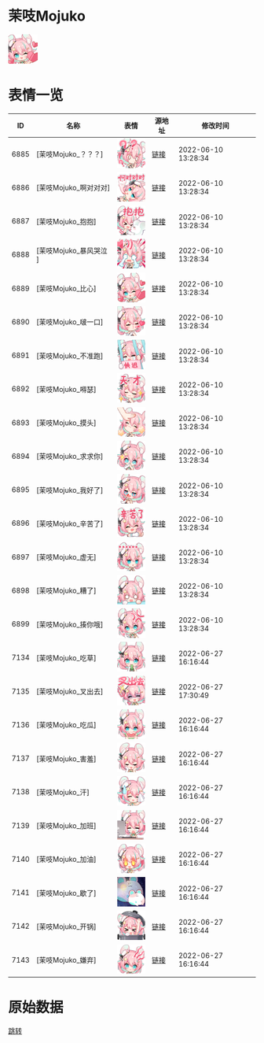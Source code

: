 # 茉吱Mojuko

<img src="./cover.png" height="60" alt="cover" />

# 表情一览

|ID|名称|表情|源地址|修改时间|
|----|----|----|----|----|
|6885|[茉吱Mojuko_？？？]|<img src="./pic/006885_%5B茉吱Mojuko_？？？%5D.png" height="60" alt="？？？"/>|[链接](http://i0.hdslb.com/bfs/emote/7f5383b90f0eb8dd9a10f696d40c417015bca323.png)|2022-06-10 13:28:34|
|6886|[茉吱Mojuko_啊对对对]|<img src="./pic/006886_%5B茉吱Mojuko_啊对对对%5D.png" height="60" alt="啊对对对"/>|[链接](http://i0.hdslb.com/bfs/emote/732679e2a621154bd80dd0916420187b1bfe1e1c.png)|2022-06-10 13:28:34|
|6887|[茉吱Mojuko_抱抱]|<img src="./pic/006887_%5B茉吱Mojuko_抱抱%5D.png" height="60" alt="抱抱"/>|[链接](http://i0.hdslb.com/bfs/emote/355cbc1fad870fc1e174800e8f744b5b377970b6.png)|2022-06-10 13:28:34|
|6888|[茉吱Mojuko_暴风哭泣 ]|<img src="./pic/006888_%5B茉吱Mojuko_暴风哭泣 %5D.png" height="60" alt="暴风哭泣 "/>|[链接](http://i0.hdslb.com/bfs/emote/2339e7bfae302844e84f5e7b8bdf4ce59ef1bb4a.png)|2022-06-10 13:28:34|
|6889|[茉吱Mojuko_比心]|<img src="./pic/006889_%5B茉吱Mojuko_比心%5D.png" height="60" alt="比心"/>|[链接](http://i0.hdslb.com/bfs/emote/1054c44054f6de31022fa73e26c3bf5c288d0522.png)|2022-06-10 13:28:34|
|6890|[茉吱Mojuko_啵一口]|<img src="./pic/006890_%5B茉吱Mojuko_啵一口%5D.png" height="60" alt="啵一口"/>|[链接](http://i0.hdslb.com/bfs/emote/184ebf223ba20fedbffbf291252190ab48613fb0.png)|2022-06-10 13:28:34|
|6891|[茉吱Mojuko_不准跑]|<img src="./pic/006891_%5B茉吱Mojuko_不准跑%5D.png" height="60" alt="不准跑"/>|[链接](http://i0.hdslb.com/bfs/emote/c3432db44879b041f310bce9296a124a1e7c0750.png)|2022-06-10 13:28:34|
|6892|[茉吱Mojuko_嘚瑟]|<img src="./pic/006892_%5B茉吱Mojuko_嘚瑟%5D.png" height="60" alt="嘚瑟"/>|[链接](http://i0.hdslb.com/bfs/emote/7b6a740265db4ab5bfdf3e5d549e4d3ba3ee00f0.png)|2022-06-10 13:28:34|
|6893|[茉吱Mojuko_摸头]|<img src="./pic/006893_%5B茉吱Mojuko_摸头%5D.png" height="60" alt="摸头"/>|[链接](http://i0.hdslb.com/bfs/emote/44d16df7c3d3cc9b096ade5ff45a8723a3d87dca.png)|2022-06-10 13:28:34|
|6894|[茉吱Mojuko_求求你]|<img src="./pic/006894_%5B茉吱Mojuko_求求你%5D.png" height="60" alt="求求你"/>|[链接](http://i0.hdslb.com/bfs/emote/a3b391c997dcc220961598bed53b1da6247a166c.png)|2022-06-10 13:28:34|
|6895|[茉吱Mojuko_我好了]|<img src="./pic/006895_%5B茉吱Mojuko_我好了%5D.png" height="60" alt="我好了"/>|[链接](http://i0.hdslb.com/bfs/emote/08c33d5dcababedd9b6e5863a7cab673345fe54d.png)|2022-06-10 13:28:34|
|6896|[茉吱Mojuko_辛苦了]|<img src="./pic/006896_%5B茉吱Mojuko_辛苦了%5D.png" height="60" alt="辛苦了"/>|[链接](http://i0.hdslb.com/bfs/emote/1d6e5fc7204df3a37f4cb19d9c79c8e92a76ced6.png)|2022-06-10 13:28:34|
|6897|[茉吱Mojuko_虚无]|<img src="./pic/006897_%5B茉吱Mojuko_虚无%5D.png" height="60" alt="虚无"/>|[链接](http://i0.hdslb.com/bfs/emote/e1559a06c7fc9ea52e7bde38a490f342cf126598.png)|2022-06-10 13:28:34|
|6898|[茉吱Mojuko_糟了]|<img src="./pic/006898_%5B茉吱Mojuko_糟了%5D.png" height="60" alt="糟了"/>|[链接](http://i0.hdslb.com/bfs/emote/38abc223e839923722ad483877564bfce3205bb2.png)|2022-06-10 13:28:34|
|6899|[茉吱Mojuko_揍你哦]|<img src="./pic/006899_%5B茉吱Mojuko_揍你哦%5D.png" height="60" alt="揍你哦"/>|[链接](http://i0.hdslb.com/bfs/emote/ca1d6094d7c9aa62ab57ce1097fbe6337066319f.png)|2022-06-10 13:28:34|
|7134|[茉吱Mojuko_吃草]|<img src="./pic/007134_%5B茉吱Mojuko_吃草%5D.png" height="60" alt="吃草"/>|[链接](http://i0.hdslb.com/bfs/emote/2eb8959f34390057eb4bd5815acaf034d6cf8afc.png)|2022-06-27 16:16:44|
|7135|[茉吱Mojuko_叉出去]|<img src="./pic/007135_%5B茉吱Mojuko_叉出去%5D.png" height="60" alt="叉出去"/>|[链接](http://i0.hdslb.com/bfs/emote/aa99ffbe70299e09c70c85539483db214af8ce37.png)|2022-06-27 17:30:49|
|7136|[茉吱Mojuko_吃瓜]|<img src="./pic/007136_%5B茉吱Mojuko_吃瓜%5D.png" height="60" alt="吃瓜"/>|[链接](http://i0.hdslb.com/bfs/emote/9af9f5c90f1bb21c175c4ac3ba110d7f5ad8cfe3.png)|2022-06-27 16:16:44|
|7137|[茉吱Mojuko_害羞]|<img src="./pic/007137_%5B茉吱Mojuko_害羞%5D.png" height="60" alt="害羞"/>|[链接](http://i0.hdslb.com/bfs/emote/f8f0d7b2392753ab579ad90ef1cf1d2bb403ad18.png)|2022-06-27 16:16:44|
|7138|[茉吱Mojuko_汗]|<img src="./pic/007138_%5B茉吱Mojuko_汗%5D.png" height="60" alt="汗"/>|[链接](http://i0.hdslb.com/bfs/emote/77427c1767d4511dd9a6509ba2cfe9b5e10b4eaa.png)|2022-06-27 16:16:44|
|7139|[茉吱Mojuko_加班]|<img src="./pic/007139_%5B茉吱Mojuko_加班%5D.png" height="60" alt="加班"/>|[链接](http://i0.hdslb.com/bfs/emote/186f54bd003375a263c7b5edfc03499114a35a14.png)|2022-06-27 16:16:44|
|7140|[茉吱Mojuko_加油]|<img src="./pic/007140_%5B茉吱Mojuko_加油%5D.png" height="60" alt="加油"/>|[链接](http://i0.hdslb.com/bfs/emote/0b119bff334e3cfd068b52fb9ab93f64185c4c2d.png)|2022-06-27 16:16:44|
|7141|[茉吱Mojuko_歇了]|<img src="./pic/007141_%5B茉吱Mojuko_歇了%5D.png" height="60" alt="歇了"/>|[链接](http://i0.hdslb.com/bfs/emote/85a120a7e63cd85e9a78799bc4b9864f06759d6b.png)|2022-06-27 16:16:44|
|7142|[茉吱Mojuko_开锅]|<img src="./pic/007142_%5B茉吱Mojuko_开锅%5D.png" height="60" alt="开锅"/>|[链接](http://i0.hdslb.com/bfs/emote/56a68028d8f56e10e0220cc5cbca53a34864844c.png)|2022-06-27 16:16:44|
|7143|[茉吱Mojuko_嫌弃]|<img src="./pic/007143_%5B茉吱Mojuko_嫌弃%5D.png" height="60" alt="嫌弃"/>|[链接](http://i0.hdslb.com/bfs/emote/dc87f3227ece7a2dc760567e1b71d020fda4f784.png)|2022-06-27 16:16:44|

# 原始数据

[跳转](./raw.json)

